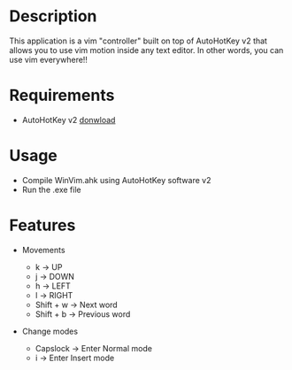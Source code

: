 # Description
This application is a vim "controller" built on top of AutoHotKey v2 that allows you to use vim motion inside any text editor. In other words, you can use vim everywhere!!

# Requirements 
- AutoHotKey v2 [donwload](https://www.autohotkey.com/) 

# Usage 
- Compile WinVim.ahk using AutoHotKey software v2
- Run the .exe file

# Features 
- Movements 
    - k → UP
    - j → DOWN
    - h → LEFT
    - l → RIGHT
    - Shift + w → Next word
    - Shift + b → Previous word

- Change modes
    - Capslock → Enter Normal mode
    - i → Enter Insert mode
